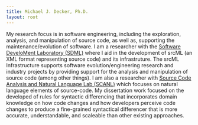```yaml
---
title: Michael J. Decker, Ph.D.
layout: root
---
```


My research focus is in software engineering, including the exploration, analysis, and manipulation of source code, as well as, supporting the maintenance/evolution of software. I am a researcher with the [Software DeveloMent Laboratory (SDML)](http://www.sdml.info/) where I aid in the development of srcML (an XML format representing source code) and its infrastruture. The srcML Infrastructure supports software evolution/engineering research and industry projects by providing support for the analysis and manipulation of source code (among other things). I am also a researcher with [ Source Code Analysis and Natural Language Lab (SCANL)](https://www.scanl.org) which focuses on natural language elements of source-code.  My dissertation work focused on the developed of rules for syntactic differencing that incorporates domain knowledge on how code changes and how developers perceive code changes to produce a fine-grained syntactical differencer that is more accurate, understandable, and scaleable than other existing approaches.
